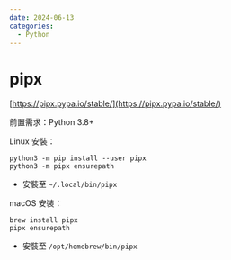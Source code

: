 ```yaml
---
date: 2024-06-13
categories:
  - Python
---
```


# pipx

[https://pipx.pypa.io/stable/](https://pipx.pypa.io/stable/)

前置需求：Python 3.8+

Linux 安裝：

```
python3 -m pip install --user pipx
python3 -m pipx ensurepath
```

* 安裝至 `~/.local/bin/pipx`

macOS 安裝：

```
brew install pipx
pipx ensurepath
```

* 安裝至 `/opt/homebrew/bin/pipx`
